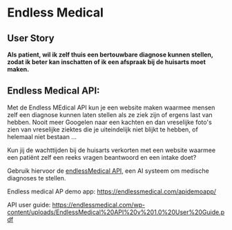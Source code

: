 # Endless Medical

## User Story

**Als patient, 
wil ik zelf thuis een bertouwbare diagnose kunnen stellen, 
zodat ik beter kan inschatten of ik een afspraak bij de huisarts moet maken.**




## Endless Medical API:

Met de Endless MEdical API kun je een website maken waarmee mensen zelf een diagnose kunnen laten stellen als ze ziek zijn of ergens last van hebben. Nooit meer Googelen naar een kachten en dan vreselijke foto's zien van vreselijke ziektes die je uiteindelijk niet blijkt te hebben, of helemaal niet bestaan ...

Kun jij de wachttijden bij de huisarts verkorten met een website waarmee een patiënt zelf een reeks vragen beantwoord en een intake doet? 

Gebruik hiervoor de [endlessMedical API](https://endlessmedical.com), een AI systeem om medische diagnoses te stellen. 




Endless medical AP demo app: https://endlessmedical.com/apidemoapp/

API user guide: https://endlessmedical.com/wp-content/uploads/EndlessMedical%20API%20v%201.0%20User%20Guide.pdf
